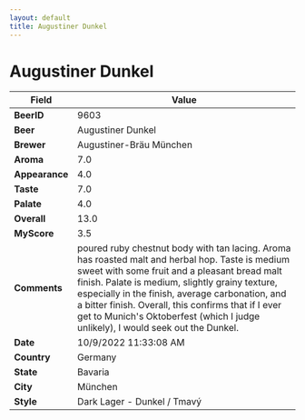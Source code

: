 ```yaml
---
layout: default
title: Augustiner Dunkel
---
```


# Augustiner Dunkel

| Field         | Value     |
|---------------|-----------|
| **BeerID** | 9603 |
| **Beer** | Augustiner Dunkel |
| **Brewer** | Augustiner-Bräu München |
| **Aroma** | 7.0 |
| **Appearance** | 4.0 |
| **Taste** | 7.0 |
| **Palate** | 4.0 |
| **Overall** | 13.0 |
| **MyScore** | 3.5 |
| **Comments** | poured ruby chestnut body with tan lacing. Aroma has roasted malt and herbal hop. Taste is medium sweet with some fruit and a pleasant bread malt finish. Palate is medium, slightly grainy texture, especially in the finish, average carbonation, and a bitter finish. Overall, this confirms that if I ever get to Munich's Oktoberfest (which I judge unlikely), I would seek out the Dunkel. |
| **Date** | 10/9/2022 11:33:08 AM |
| **Country** | Germany |
| **State** | Bavaria |
| **City** | München |
| **Style** | Dark Lager - Dunkel / Tmavý |
